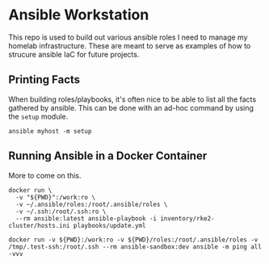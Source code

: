 # Ansible Workstation

This repo is used to build out various ansible roles I need to manage my homelab infrastructure. These are meant to serve as examples of how to strucure ansible IaC for future projects. 

## Printing Facts 

When building roles/playbooks, it's often nice to be able to list all the facts gathered by ansible. This can be done with an ad-hoc command by using the `setup` module. 

```
ansible myhost -m setup
```

## Running Ansible in a Docker Container 

More to come on this.

```
docker run \
  -v "${PWD}":/work:ro \
  -v ~/.ansible/roles:/root/.ansible/roles \
  -v ~/.ssh:/root/.ssh:ro \
  --rm ansible:latest ansible-playbook -i inventory/rke2-cluster/hosts.ini playbooks/update.yml
```

```
docker run -v ${PWD}:/work:ro -v ${PWD}/roles:/root/.ansible/roles -v /tmp/.test-ssh:/root/.ssh --rm ansible-sandbox:dev ansible -m ping all -vvv
```
